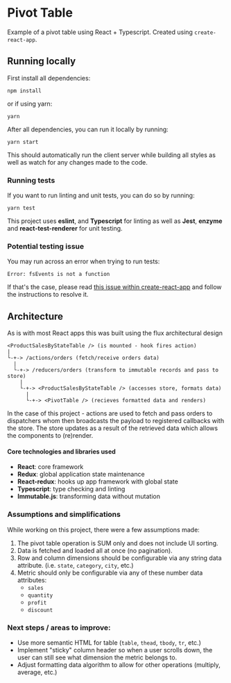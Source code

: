 # Pivot Table

Example of a pivot table using React + Typescript. Created using `create-react-app`.

## Running locally
First install all dependencies:
```
npm install
```
or if using yarn:
```
yarn
```
After all dependencies, you can run it locally by running:
```
yarn start
```
This should automatically run the client server while building all styles as well as watch for any changes made to the code.

### Running tests
If you want to run linting and unit tests, you can do so by running:
```
yarn test
```
This project uses __eslint__, and __Typescript__ for linting as well as __Jest__, __enzyme__ and __react-test-renderer__ for unit testing.

### Potential testing issue
You may run across an error when trying to run tests:
```
Error: fsEvents is not a function
```
If that's the case, please read [this issue within create-react-app](https://github.com/facebook/create-react-app/issues/8677) and follow the instructions to resolve it.

## Architecture
As is with most React apps this was built using the flux architectural design
```
<ProductSalesByStateTable /> (is mounted - hook fires action)
|
└-+-> /actions/orders (fetch/receive orders data)
  |
  └-+-> /reducers/orders (transform to immutable records and pass to store)
    |
    └-+-> <ProductSalesByStateTable /> (accesses store, formats data)
      |
      └-+-> <PivotTable /> (recieves formatted data and renders)
```
In the case of this project - actions are used to fetch and pass orders to dispatchers whom then broadcasts the payload to registered callbacks with the store. The store updates as a result of the retrieved data which allows the components to (re)render.

#### Core technologies and libraries used
- __React__: core framework
- __Redux__: global application state maintenance
- __React-redux__: hooks up app framework with global state
- __Typescript__: type checking and linting
- __Immutable.js__: transforming data without mutation

### Assumptions and simplifications

While working on this project, there were a few assumptions made:
1. The pivot table operation is SUM only and does not include UI sorting.
3. Data is fetched and loaded all at once (no pagination).
4. Row and column dimensions  should  be  configurable  via  any  string  data  attribute. (i.e. `state`, `category`, `city`, etc.)
5. Metric  should  only be  configurable  via  any  of  these  number  data  attributes:
	- `sales`
	- `quantity`
	- `profit`
	- `discount`

### Next steps / areas to improve:
- Use more semantic HTML for table (`table`, `thead`, `tbody`, `tr`, etc.)
- Implement "sticky" column header so when a user scrolls down, the user can still see what dimension the metric belongs to.
- Adjust formatting data algorithm to allow for other operations (multiply, average, etc.)